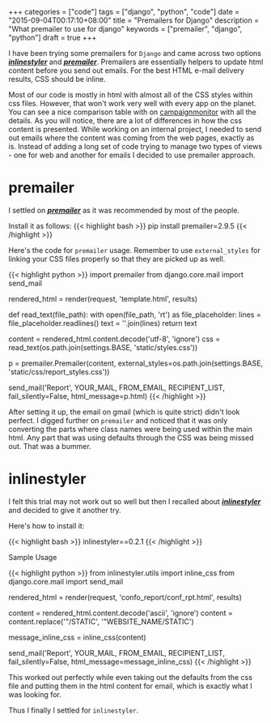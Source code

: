 +++
categories = ["code"]
tags = ["django", "python", "code"]
date = "2015-09-04T00:17:10+08:00"
title = "Premailers for Django"
description = "What premailer to use for django"
keywords = ["premailer", "django", "python"]
draft = true
+++

I have been trying some premailers for `Django` and came across two options [***inlinestyler***](https://pypi.python.org/pypi/inlinestyler) and [***premailer***](https://pypi.python.org/pypi/premailer). 
Premailers are essentially helpers to update html content before you send out emails. For the best HTML e-mail delivery results, CSS should be inline.


Most of our code is mostly in html with almost all of the CSS styles within css files. However, that won't work very well with every app on the planet.
You can see a nice comparison table with on [campaignmonitor](https://www.campaignmonitor.com/css/) with all the details.
As you will notice, there are a lot of differences in how the css content is presented.
While working on an internal project, I needed to send out emails where the content was coming from the web pages, exactly as is. 
Instead of adding a long set of code trying to manage two types of views - one for web and another for emails I decided to use premailer approach.

# premailer

I settled on [***premailer***](https://pypi.python.org/pypi/premailer) as it was recommended by most of the people. 

Install it as follows:
{{< highlight bash >}}
pip install premailer=2.9.5
{{< /highlight >}}


Here's the code for `premailer` usage. Remember to use `external_styles` for linking your CSS files properly so that they are picked up as well.

{{< highlight python >}}
import premailer
from django.core.mail import send_mail

rendered_html = render(request, 'template.html', results)

def read_text(file_path):
    with open(file_path, 'rt') as file_placeholder:
        lines = file_placeholder.readlines()
        text = ''.join(lines)
        return text
        
content = rendered_html.content.decode('utf-8', 'ignore')
css = read_text(os.path.join(settings.BASE, 'static/styles.css'))

p = premailer.Premailer(content,
                        external_styles=os.path.join(settings.BASE, 'static/css/report_styles.css'))

send_mail('Report', YOUR_MAIL,
          FROM_EMAIL,
          RECIPIENT_LIST, 
          fail_silently=False,
          html_message=p.html)
{{< /highlight >}}

After setting it up, the email on gmail (which is quite strict) didn't look perfect.
I digged further on `premailer` and noticed that it was only converting the parts where class names were being used within the main html.
Any part that was using defaults through the CSS was being missed out. That was a bummer. 

# inlinestyler
I felt this trial may not work out so well but then I recalled about
 [***inlinestyler***](https://pypi.python.org/pypi/inlinestyler) and decided to give it another try.

Here's how to install it:

{{< highlight bash >}}
inlinestyler==0.2.1
{{< /highlight >}}

Sample Usage

{{< highlight python >}}
from inlinestyler.utils import inline_css
from django.core.mail import send_mail

rendered_html = render(request, 'confo_report/conf_rpt.html', results)

content = rendered_html.content.decode('ascii', 'ignore')
content = content.replace('"/STATIC', '"WEBSITE_NAME/STATIC')

message_inline_css = inline_css(content)

send_mail('Report', YOUR_MAIL,
          FROM_EMAIL,
          RECIPIENT_LIST, 
          fail_silently=False,
          html_message=message_inline_css)
{{< /highlight >}}

This worked out perfectly while even taking out the defaults from the css file and putting them in the html content for email, which is exactly what I was looking for.

Thus I finally I settled for `inlinestyler`. 

